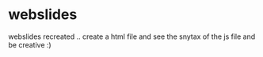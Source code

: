 # webslides
webslides recreated
..
create a html file and see the snytax of the js file and be creative :)
